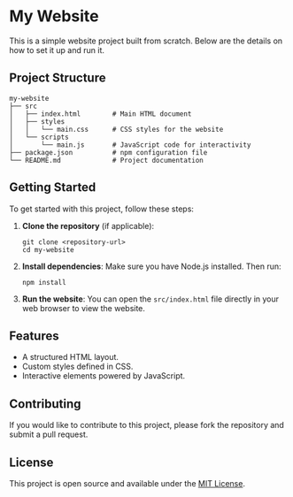 # My Website

This is a simple website project built from scratch. Below are the details on how to set it up and run it.

## Project Structure

```
my-website
├── src
│   ├── index.html        # Main HTML document
│   ├── styles
│   │   └── main.css      # CSS styles for the website
│   └── scripts
│       └── main.js       # JavaScript code for interactivity
├── package.json          # npm configuration file
└── README.md             # Project documentation
```

## Getting Started

To get started with this project, follow these steps:

1. **Clone the repository** (if applicable):
   ```
   git clone <repository-url>
   cd my-website
   ```

2. **Install dependencies**:
   Make sure you have Node.js installed. Then run:
   ```
   npm install
   ```

3. **Run the website**:
   You can open the `src/index.html` file directly in your web browser to view the website.

## Features

- A structured HTML layout.
- Custom styles defined in CSS.
- Interactive elements powered by JavaScript.

## Contributing

If you would like to contribute to this project, please fork the repository and submit a pull request.

## License

This project is open source and available under the [MIT License](LICENSE).